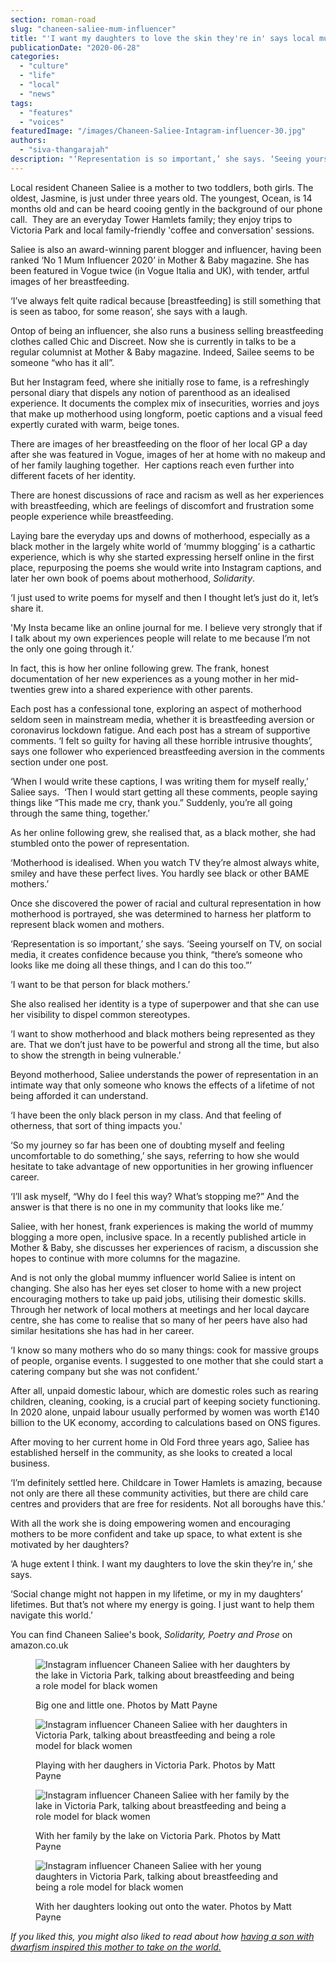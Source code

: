```yaml
---
section: roman-road
slug: "chaneen-saliee-mum-influencer"
title: "'I want my daughters to love the skin they're in' says local mum influencer Chaneen Saliee"
publicationDate: "2020-06-28"
categories: 
  - "culture"
  - "life"
  - "local"
  - "news"
tags: 
  - "features"
  - "voices"
featuredImage: "/images/Chaneen-Saliee-Intagram-influencer-30.jpg"
authors: 
  - "siva-thangarajah"
description: "‘Representation is so important,’ she says. ‘Seeing yourself on TV, on social media it creates confidence because you think, “there’s someone who looks like me doing all these things, and I can do this too.”’"
---
```


Local resident Chaneen Saliee is a mother to two toddlers, both girls. The oldest, Jasmine, is just under three years old. The youngest, Ocean, is 14 months old and can be heard cooing gently in the background of our phone call.  They are an everyday Tower Hamlets family; they enjoy trips to Victoria Park and local family-friendly 'coffee and conversation' sessions.  

Saliee is also an award-winning parent blogger and influencer, having been ranked ‘No 1 Mum Influencer 2020’ in Mother & Baby magazine. She has been featured in Vogue twice (in Vogue Italia and UK), with tender, artful images of her breastfeeding.

‘I’ve always felt quite radical because \[breastfeeding\] is still something that is seen as taboo, for some reason’, she says with a laugh. 

Ontop of being an influencer, she also runs a business selling breastfeeding clothes called Chic and Discreet. Now she is currently in talks to be a regular columnist at Mother & Baby magazine. Indeed, Sailee seems to be someone “who has it all”. 

But her Instagram feed, where she initially rose to fame, is a refreshingly personal diary that dispels any notion of parenthood as an idealised experience. It documents the complex mix of insecurities, worries and joys that make up motherhood using longform, poetic captions and a visual feed expertly curated with warm, beige tones. 

There are images of her breastfeeding on the floor of her local GP a day after she was featured in Vogue, images of her at home with no makeup and of her family laughing together.  Her captions reach even further into different facets of her identity. 

There are honest discussions of race and racism as well as her experiences with breastfeeding, which are feelings of discomfort and frustration some people experience while breastfeeding. 

Laying bare the everyday ups and downs of motherhood, especially as a black mother in the largely white world of ‘mummy blogging’ is a cathartic experience, which is why she started expressing herself online in the first place, repurposing the poems she would write into Instagram captions, and later her own book of poems about motherhood, _Solidarity_.

‘I just used to write poems for myself and then I thought let’s just do it, let’s share it.

'My Insta became like an online journal for me. I believe very strongly that if I talk about my own experiences people will relate to me because I’m not the only one going through it.’

In fact, this is how her online following grew. The frank, honest documentation of her new experiences as a young mother in her mid-twenties grew into a shared experience with other parents.

Each post has a confessional tone, exploring an aspect of motherhood seldom seen in mainstream media, whether it is breastfeeding aversion or coronavirus lockdown fatigue. And each post has a stream of supportive comments. ‘I felt so guilty for having all these horrible intrusive thoughts’, says one follower who experienced breastfeeding aversion in the comments section under one post. 

‘When I would write these captions, I was writing them for myself really,’ Saliee says.  ‘Then I would start getting all these comments, people saying things like “This made me cry, thank you.” Suddenly, you’re all going through the same thing, together.’

As her online following grew, she realised that, as a black mother, she had stumbled onto the power of representation. 

‘Motherhood is idealised. When you watch TV they’re almost always white, smiley and have these perfect lives. You hardly see black or other BAME mothers.’

Once she discovered the power of racial and cultural representation in how motherhood is portrayed, she was determined to harness her platform to represent black women and mothers. 

‘Representation is so important,’ she says. ‘Seeing yourself on TV, on social media, it creates confidence because you think, “there’s someone who looks like me doing all these things, and I can do this too.”’ 

‘I want to be that person for black mothers.’ 

She also realised her identity is a type of superpower and that she can use her visibility to dispel common stereotypes.

‘I want to show motherhood and black mothers being represented as they are. That we don’t just have to be powerful and strong all the time, but also to show the strength in being vulnerable.’

Beyond motherhood, Saliee understands the power of representation in an intimate way that only someone who knows the effects of a lifetime of not being afforded it can understand.

‘I have been the only black person in my class. And that feeling of otherness, that sort of thing impacts you.' 

‘So my journey so far has been one of doubting myself and feeling uncomfortable to do something,’ she says, referring to how she would hesitate to take advantage of new opportunities in her growing influencer career.

‘I’ll ask myself, “Why do I feel this way? What’s stopping me?” And the answer is that there is no one in my community that looks like me.’ 

Saliee, with her honest, frank experiences is making the world of mummy blogging a more open, inclusive space. In a recently published article in Mother & Baby, she discusses her experiences of racism, a discussion she hopes to continue with more columns for the magazine.

And is not only the global mummy influencer world Saliee is intent on changing. She also has her eyes set closer to home with a new project encouraging mothers to take up paid jobs, utilising their domestic skills. Through her network of local mothers at meetings and her local daycare centre, she has come to realise that so many of her peers have also had similar hesitations she has had in her career. 

‘I know so many mothers who do so many things: cook for massive groups of people, organise events. I suggested to one mother that she could start a catering company but she was not confident.’

After all, unpaid domestic labour, which are domestic roles such as rearing children, cleaning, cooking, is a crucial part of keeping society functioning. In 2020 alone, unpaid labour usually performed by women was worth £140 billion to the UK economy, according to calculations based on ONS figures.

After moving to her current home in Old Ford three years ago, Saliee has established herself in the community, as she looks to created a local business.

‘I’m definitely settled here. Childcare in Tower Hamlets is amazing, because not only are there all these community activities, but there are child care centres and providers that are free for residents. Not all boroughs have this.’

With all the work she is doing empowering women and encouraging mothers to be more confident and take up space, to what extent is she motivated by her daughters?

‘A huge extent I think. I want my daughters to love the skin they’re in,’ she says.

‘Social change might not happen in my lifetime, or my in my daughters’ lifetimes. But that’s not where my energy is going. I just want to help them navigate this world.’

You can find Chaneen Saliee's book, _Solidarity, Poetry and Prose_ on amazon.co.uk

<figure>

![Instagram influencer Chaneen Saliee with her daughters by the lake in Victoria Park, talking about breastfeeding and being a role model for black women](/images/Chaneen-Saliee-Intagram-influencer-17-1024x683.jpg)

<figcaption>

Big one and little one. Photos by Matt Payne

</figcaption>

</figure>

<figure>

![Instagram influencer Chaneen Saliee with her daughters in Victoria Park, talking about breastfeeding and being a role model for black women](/images/Chaneen-Saliee-Intagram-influencer-40-1024x683.jpg)

<figcaption>

Playing with her daughers in Victoria Park. Photos by Matt Payne

</figcaption>

</figure>

<figure>

![Instagram influencer Chaneen Saliee with her family by the lake in Victoria Park, talking about breastfeeding and being a role model for black women](/images/Chaneen-Saliee-Intagram-influencer-13-1024x683.jpg)

<figcaption>

With her family by the lake on Victoria Park. Photos by Matt Payne

</figcaption>

</figure>

<figure>

![Instagram influencer Chaneen Saliee with her young daughters in Victoria Park, talking about breastfeeding and being a role model for black women](/images/Chaneen-Saliee-Intagram-influencer-8-1024x683.jpg)

<figcaption>

With her daughters looking out onto the water. Photos by Matt Payne

</figcaption>

</figure>

  
_If you liked this, you might also liked to read about how_ [_having a son with dwarfism inspired this mother to take on the world._](https://romanroadlondon.com/candace-reading-fighting-disability-rights/)
